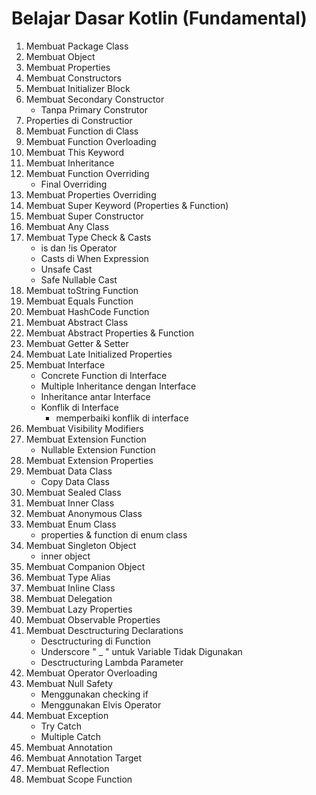 # Belajar Dasar Kotlin (Fundamental)
1. Membuat Package Class
2. Membuat Object
3. Membuat Properties
4. Membuat Constructors
5. Membuat Initializer Block
6. Membuat Secondary Constructor
   - Tanpa Primary Construtor
7. Properties di Constructior
8. Membuat Function di Class
9. Membuat Function Overloading
10. Membuat This Keyword
11. Membuat Inheritance
12. Membuat Function Overriding
    - Final Overriding
13. Membuat Properties Overriding
14. Membuat Super Keyword (Properties & Function)
15. Membuat Super Constructor
16. Membuat Any Class
17. Membuat Type Check & Casts
    - is dan !is Operator
    - Casts di When Expression
    - Unsafe Cast
    - Safe Nullable Cast
18. Membuat toString Function
19. Membuat Equals Function
20. Membuat HashCode Function
21. Membuat Abstract Class
22. Membuat Abstract Properties & Function
23. Membuat Getter & Setter
24. Membuat Late Initialized Properties
25. Membuat Interface
    - Concrete Function di Interface
    - Multiple Inheritance dengan Interface
    - Inheritance antar Interface
    - Konflik di Interface
        - memperbaiki konflik di interface
26. Membuat Visibility Modifiers
27. Membuat Extension Function
    - Nullable Extension Function
28. Membuat Extension Properties
29. Membuat Data Class
    - Copy Data Class
30. Membuat Sealed Class
31. Membuat Inner Class
32. Membuat Anonymous Class
33. Membuat Enum Class
    - properties & function di enum class 
34. Membuat Singleton Object
    - inner object
35. Membuat Companion Object
36. Membuat Type Alias
37. Membuat Inline Class
38. Membuat Delegation
39. Membuat Lazy Properties
40. Membuat Observable Properties
41. Membuat Desctructuring Declarations
    - Desctructuring di Function
    - Underscore " _ " untuk Variable Tidak Digunakan
    - Desctructuring Lambda Parameter
42. Membuat Operator Overloading
43. Membuat Null Safety
    - Menggunakan checking if
    - Menggunakan Elvis Operator
44. Membuat Exception
    - Try Catch
    - Multiple Catch
45. Membuat Annotation
46. Membuat Annotation Target
47. Membuat Reflection 
48. Membuat Scope Function
